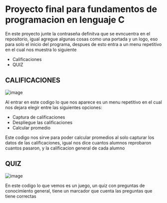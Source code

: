 <h1>Proyecto final para fundamentos de programacion en lenguaje C</h1>

<p>En este proyecto junte la contraseña definitva que se evncuentra en el repositorio, igual agregue algunas cosas como una portada y un logo,
eso para solo el inicio del programa, despues de esto entra a un menu repetitivo en el cual nos muestra lo siguiente</p>

<ul>
  <li>Calificaciones</li>
  <li>QUIZ</li>
</ul>

<h2>CALIFICACIONES</h2>

![image](https://github.com/XxIvanstromxX/C/assets/157620225/f79510b2-b003-4eb1-9557-d8ea6cfde1ea)

<p1>Al entrar en este codigo lo que nos aparece es un menu repetitivo en el cual nos dejara elegir entre las siguientes opciones: </p1>

<ul>
  <li>Captura de calificaciones</li>
  <li>Despliegue las calificaciones</li>
  <li>Calcular promedio</li>
</ul>

<p>Este codigo nos sirve para poder calcular promedios al solo capturar los datos de las calificaciones, igual nos dice cuantos alumnos reprobaron 
cuantos pasaron, y la calificacion general de cada alumno</p>

<h2>QUIZ</h2>

![image](https://github.com/XxIvanstromxX/C/assets/157620225/8b76ec42-cf3e-4a73-96d4-c9d548217398)

<p>En este codigo lo que vemos es un juego, un quiz con preguntas de conocimiento general, tiene un marcador que cuenta las preguntas que tiene 
correctas</p>
